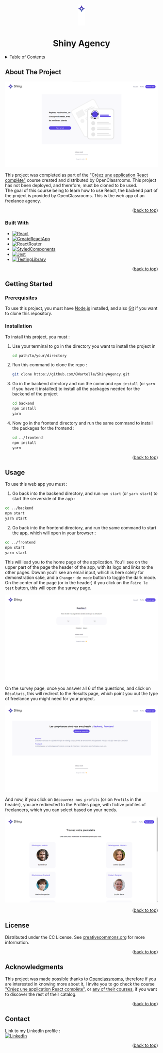 <a name="readme-top"></a>

<!--
*** This README is built upon the Best-README-Template, created by Othneil Drew.
*** If you wish to use this template, go check his repository :
*** https://github.com/othneildrew/Best-README-Template/tree/master
*** And don't forget to give his project a star!
-->

<!-- PROJECT SHIELDS -->
<!--
*** I'm using markdown "reference style" links for readability.
*** Reference links are enclosed in brackets [ ] instead of parentheses ( ).
*** See the bottom of this document for the declaration of the reference variables
*** for contributors-url, forks-url, etc. This is an optional, concise syntax you may use.
*** https://www.markdownguide.org/basic-syntax/#reference-style-links
-->

<!-- PROJECT TITLE -->
<br />
<div align="center">
  <a href="https://github.com/GWartelle/ShinyAgency">
    <img src="images/light-logo.png" alt="ShinyLogo"  height="70">
  </a>
</div>
<h1 align="center">Shiny Agency</h1>

<!-- TABLE OF CONTENTS -->
<details>
  <summary>Table of Contents</summary>
  <ol>
    <li>
      <a href="#about-the-project">About The Project</a>
      <ul>
        <li><a href="#built-with">Built With</a></li>
      </ul>
    </li>
    <li>
      <a href="#getting-started">Getting Started</a>
      <ul>
        <li><a href="#prerequisites">Prerequisites</a></li>
        <li><a href="#installation">Installation</a></li>
      </ul>
    </li>
    <li><a href="#usage">Usage</a></li>
    <li><a href="#license">License</a></li>
    <li><a href="#contact">Contact</a></li>
    <li><a href="#acknowledgments">Acknowledgments</a></li>
  </ol>
</details>

<!-- ABOUT THE PROJECT -->

## About The Project

![Shiny Home Page Screenshot][homepage-screenshot]

This project was completed as part of the <a href="https://openclassrooms.com/fr/courses/7150606-creez-une-application-react-complete">"Créez une application React complète"</a> course created and distributed by OpenClassrooms.
This project has not been deployed, and therefore, must be cloned to be used.
<br />
The goal of this course being to learn how to use React, the backend part of the project is provided by OpenClassrooms.
This is the web app of an freelance agency.

<p align="right">(<a href="#readme-top">back to top</a>)</p>

### Built With

- [![React][React.js]][React-url]
- [![CreateReactApp][CreateReactApp.dev]][CreateReactApp-url]
- [![ReactRouter][ReactRouter.com]][ReactRouter-url]
- [![StyledComponents][StyledComponents.com]][StyledComponents-url]
- [![Jest][Jest.js]][Jest-url]
- [![TestingLibrary][TestingLibrary.com]][TestingLibrary-url]

<p align="right">(<a href="#readme-top">back to top</a>)</p>

<!-- GETTING STARTED -->

## Getting Started

### Prerequisites

To use this project, you must have <a href="https://nodejs.org/en">Node.js</a> installed, and also <a href="https://git-scm.com/downloads">Git</a> if you want to clone this repository.

### Installation

To install this project, you must :

1. Use your terminal to go in the directory you want to install the project in
   ```sh
   cd path/to/your/directory
   ```
2. Run this command to clone the repo :
   ```sh
   git clone https://github.com/GWartelle/ShinyAgency.git
   ```
3. Go in the backend directory and run the command `npm install` (or `yarn` if you have it installed) to install all the packages needed for the backend of the project
   ```sh
   cd backend
   npm install
   yarn
   ```
4. Now go in the frontend directory and run the same command to install the packages for the frontend :
   ```sh
   cd ../frontend
   npm install
   yarn
   ```

<p align="right">(<a href="#readme-top">back to top</a>)</p>

<!-- USAGE EXAMPLES -->

## Usage

To use this web app you must :

1. Go back into the backend directory, and run `npm start` (or `yarn start`) to start the serverside of the app :
```sh
cd ../backend
npm start
yarn start
```

2. Go back into the frontend directory, and run the same command to start the app, which will open in your browser :
```sh
cd ../frontend
npm start 
yarn start
```

This will lead you to the home page of the application. You'll see on the upper part of the page the header of the app, with its logo and links to the other pages. Downn you'll see an email input, which is here solely for demonstration sake, and a `Changer de mode` button to toggle the dark mode. 
<br />
On the center of the page (or in the header) if you click on the `Faire le test` button, this will open the survey page.

![Shiny Survey Page Screenshot][survey-screenshot]

On the survey page, once you answer all 6 of the questions, and click on `Résultats`, this will redirect to the Results page, which point you out the type of freelance you might need for your project.

![Shiny Results Page Screenshot][results-screenshot]

And now, if you click on `Découvrez nos profils` (or on `Profils` in the header), you are redirected to the Profiles page, with fictive profiles of freelancers, which you can select based on your needs.

![Shiny Profiles Page Screenshot][profiles-screenshot]

<p align="right">(<a href="#readme-top">back to top</a>)</p>

<!-- LICENSE -->

## License

Distributed under the CC License. See <a href="https://creativecommons.org/licenses/by-sa/4.0/">creativecommons.org</a> for more information.

<p align="right">(<a href="#readme-top">back to top</a>)</p>

<!-- ACKNOWLEDGMENTS -->

## Acknowledgments

This project was made possible thanks to <a href="https://openclassrooms.com/fr/">Openclassrooms</a>, therefore if you are interested in knowing more about it, I invite you to go check the course <a href="https://openclassrooms.com/fr/courses/7150606-creez-une-application-react-complete">"Créez une application React complète"</a>, or <a href="https://openclassrooms.com/fr/courses/">any of their courses</a>, if you want to discover the rest of their catalog.

<p align="right">(<a href="#readme-top">back to top</a>)</p>

<!-- CONTACT -->

## Contact

Link to my LinkedIn profile :
<br />
[![LinkedIn][linkedin-shield]][linkedin-url]

<p align="right">(<a href="#readme-top">back to top</a>)</p>

<!-- MARKDOWN LINKS & IMAGES -->
<!-- https://www.markdownguide.org/basic-syntax/#reference-style-links -->

[homepage-screenshot]: images/HomePage_Screen.png
[survey-screenshot]: images/Survey_Screen.png
[results-screenshot]: images/Results_Screen.png
[profiles-screenshot]: images/Profiles_Screen.png
[React.js]: https://img.shields.io/badge/React-20232A?style=for-the-badge&logo=react&logoColor=61DAFB
[React-url]: https://react.dev/
[CreateReactApp.dev]: https://img.shields.io/badge/Create_React_App-373D47?style=for-the-badge&logo=createreactapp&logoColor=5EDBB6
[CreateReactApp-url]: https://create-react-app.dev/
[ReactRouter.com]: https://img.shields.io/badge/React_Router-1C1C1C?style=for-the-badge&logo=reactrouter&logoColor=DB0B00
[ReactRouter-url]: https://reactrouter.com/en/main
[StyledComponents.com]: https://img.shields.io/badge/Styled_Components-BF4F74?style=for-the-badge&logo=styledcomponents&logoColor=FFFFFF
[StyledComponents-url]: https://styled-components.com/
[Jest.js]: https://img.shields.io/badge/Jest-27CC02?style=for-the-badge&logo=jest&logoColor=FFFFFF
[Jest-url]: https://styled-components.com/
[TestingLibrary.com]: https://img.shields.io/badge/Testing_Library-212121?style=for-the-badge&logo=testinglibrary&logoColor=DB0B00
[TestingLibrary-url]: https://testing-library.com/
[linkedin-shield]: https://img.shields.io/badge/-LinkedIn-black.svg?style=for-the-badge&logo=linkedin&colorB=555
[linkedin-url]: https://www.linkedin.com/in/gabriel-wartelle/